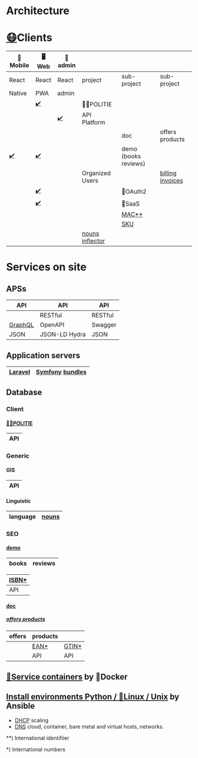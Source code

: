 # Architecture
# [😷](http://github.com/noud/mouth-mask/blob/master/README.md)Clients
| 📱Mobile | 🖥️Web | 🔧admin |  |  |  |
| --- | --- | --- | --- | --- | --- |
| React | React | React | project | sub-project | sub-project |
| Native | PWA | admin |  |  |  |
|  | [✔️](http://github.com/noud/react-openapi-politie/blob/master/README.md) |  | 👮‍♀️POLITIE |  |  |
|  |  | [✔️](http://github.com/noud/api-platform-react-admin/blob/master/README.md) | API Platform |  |  |
|  |  |  |  | doc | offers products |
| [✔️](http://github.com/noud/react-native-openapi-api-platform-demo/blob/master/README.md) | [✔️](http://github.com/noud/react-openapi-api-platform-demo/blob/master/README.md) |  |  | demo (books reviews) |  |
|  |  |  | Organized Users |  | [billing](https://github.com/noud?tab=repositories&q=billing) [invoices](https://github.com/noud?tab=repositories&q=invoices) |
|  | [✔️](http://github.com/noud/frontend/blob/master/README.md) |  |  | 👤OAuth2 |  |
|  | [✔️](http://github.com/noud/laravel-billing/blob/master/README.md) |  |  | 🏢SaaS |  |
|  | |  |  | [MAC**](http://en.wikipedia.org/wiki/MAC_address) |  |
|  | |  |  | [SKU](http://en.wikipedia.org/wiki/Stock_keeping_unit) |  |
|  |  |  | [nouns inflector](http://github.com/noud/nouns-laravel/blob/master/README.md) |  |  |
# Services on site
## APSs
| API | API | API |
| --- | --- | --- |
|  | RESTful | RESTful |
| [GraphQL](http://github.com/noud/saas/blob/master/README.md) | OpenAPI | Swagger |
| JSON | JSON-LD Hydra | JSON |
## Application servers
| [Laravel](http://packagist.org/packages/noud/laravel-api-platform/blob/master/README.md) | [Symfony](http://github.com/noud/gripp_symfony/blob/master/README.md) [bundles](http://packagist.org/users/noud/packages/?query=noud%2Fapi-platform-) |
| --- | --- |
## Database
### Client
#### [👮‍♀️POLITIE](https://github.com/noud/politie-open-data-api/blob/master/README.md)
| API |
| --- |
### Generic
#### GIS
| API |
| --- |
#### Linguistic
| language | [nouns](http://github.com/noud/nouns-db/blob/master/README.md) |
| --- | --- |
### SEO
#### [demo](http://github.com/noud/book-review-db/blob/master/README.md)
| books | reviews |
| --- | --- |

| [ISBN*](http://en.wikipedia.org/wiki/International_Standard_Book_Number) |
| --- |
| API |
#### [doc](https://github.com/noud?tab=repositories&q=api-platform-+bundle)
##### [offers products](https://github.com/noud/api-platform-product-offer-bundle)
| offers | products |  |
| --- | --- | --- |
|  | [EAN*](https://en.wikipedia.org/wiki/International_Article_Number) | [GTIN*](https://en.wikipedia.org/wiki/Global_Trade_Item_Number) |
|  | API | API |

## [🧰Service containers](http://github.com/noud/noud/blob/master/README-containers.md) by 🐳Docker
## [Install environments Python / 🐧Linux / Unix](http://github.com/noud/noud/blob/master/README-OS.md) by Ansible
- [DHCP](http://github.com/noud/infra-dhcp/blob/master/README.md) scaling
- [DNS](http://github.com/noud/infra-dns/blob/master/README.md) cloud, container, bare metal and virtual hosts, networks.

**) International identifiier

*) International numbers